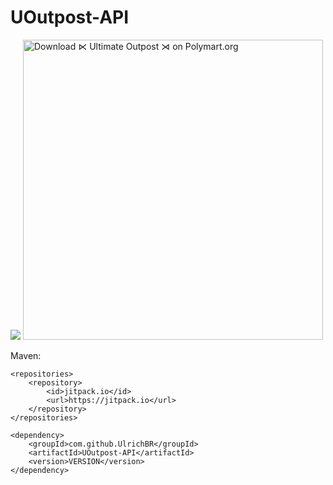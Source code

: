 # UOutpost-API
[![](https://jitpack.io/v/UlrichBR/UOutpost-API.svg)](https://jitpack.io/#UlrichBR/UOutpost-API)
[<img src="https://images.polymart.org/resource/4293/default.jpg" width="480" alt="Download ⋉ Ultimate Outpost ⋊ on Polymart.org" title="Download ⋉ Ultimate Outpost ⋊ on Polymart.org">](https://polymart.org/resource/ultimate-outpost.4293?utm_source=product-materials-image&utm_medium=referral&utm_campaign=product-4293-materials-image-default&utm_content=product-4293-user-5136-markdown)

Maven:

<pre><code>&lt;repositories&gt;
    &lt;repository&gt;
        &lt;id&gt;jitpack.io&lt;/id&gt;
        &lt;url&gt;https://jitpack.io&lt;/url&gt;
    &lt;/repository&gt;
&lt;/repositories&gt;

&lt;dependency&gt;
    &lt;groupId&gt;com.github.UlrichBR&lt;/groupId&gt;
    &lt;artifactId&gt;UOutpost-API&lt;/artifactId&gt;
    &lt;version&gt;VERSION&lt;/version&gt;
&lt;/dependency&gt;</code></pre>
